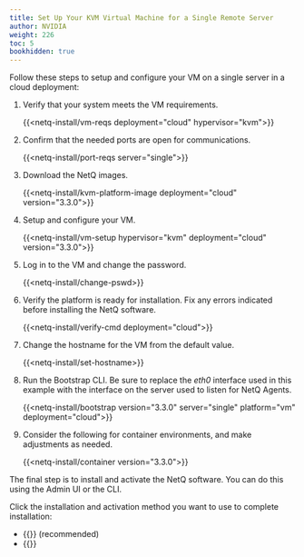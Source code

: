 ```yaml
---
title: Set Up Your KVM Virtual Machine for a Single Remote Server
author: NVIDIA
weight: 226
toc: 5
bookhidden: true
---
```

Follow these steps to setup and configure your VM on a single server in a cloud deployment:

1. Verify that your system meets the VM requirements.

    {{<netq-install/vm-reqs deployment="cloud" hypervisor="kvm">}}

2. Confirm that the needed ports are open for communications.

    {{<netq-install/port-reqs server="single">}}

3. Download the NetQ images.

    {{<netq-install/kvm-platform-image deployment="cloud" version="3.3.0">}}

4. Setup and configure your VM.

    {{<netq-install/vm-setup hypervisor="kvm" deployment="cloud" version="3.3.0">}}

5. Log in to the VM and change the password.

    {{<netq-install/change-pswd>}}

6. Verify the platform is ready for installation. Fix any errors indicated before installing the NetQ software.

    {{<netq-install/verify-cmd deployment="cloud">}}

7. Change the hostname for the VM from the default value.

    {{<netq-install/set-hostname>}}

8. Run the Bootstrap CLI. Be sure to replace the *eth0* interface used in this example with the interface on the server used to listen for NetQ Agents.

    {{<netq-install/bootstrap version="3.3.0" server="single" platform="vm" deployment="cloud">}}

9. Consider the following for container environments, and make adjustments as needed.

    {{<netq-install/container version="3.3.0">}}

The final step is to install and activate the NetQ software.  You can do this using the Admin UI or the CLI.

Click the installation and activation method you want to use to complete installation:

- {{<link title="Install NetQ Using the Admin UI" text="Use the Admin UI">}} (recommended)
- {{<link title="Install NetQ Using the CLI" text="Use the CLI">}}
